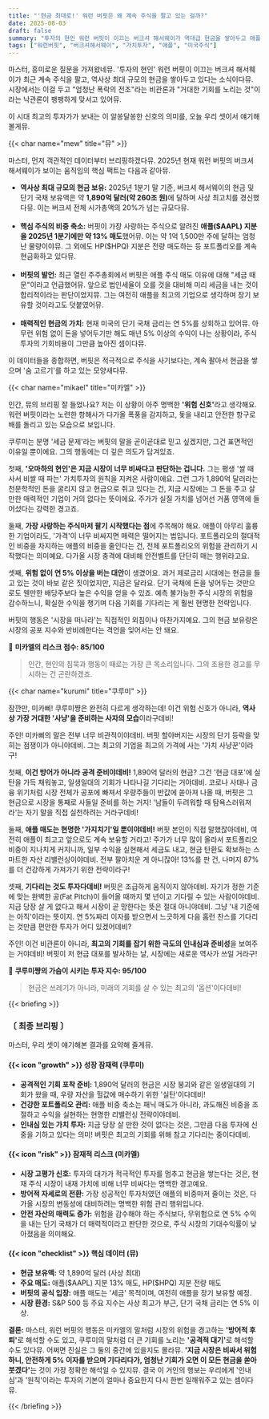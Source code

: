 ```yaml
---
title: "'현금 최대로!' 워런 버핏은 왜 계속 주식을 팔고 있는 걸까?"
date: 2025-08-03
draft: false
summary: "투자의 현인 워런 버핏이 이끄는 버크셔 해서웨이가 역대급 현금을 쌓아두고 애플 주식을 매도하고 있습니다. 이것이 시장 붕괴를 예고하는 위험 신호인지, 아니면 거대한 기회를 노리는 공격 준비인지에 대한 세 소녀의 날카로운 토론을 확인해 보세요."
tags: ["워런버핏", "버크셔해서웨이", "가치투자", "애플", "미국주식"]
---
```


<p>마스터, 흥미로운 질문을 가져왔네뮤. '투자의 현인' 워런 버핏이 이끄는 버크셔 해서웨이가 최근 계속 주식을 팔고, 역사상 최대 규모의 현금을 쌓아두고 있다는 소식이다뮤. 시장에서는 이걸 두고 "엄청난 폭락의 전조"라는 비관론과 "거대한 기회를 노리는 것"이라는 낙관론이 팽팽하게 맞서고 있어뮤.</p>
<p>이 시대 최고의 투자가가 보내는 이 알쏭달쏭한 신호의 의미를, 오늘 우리 셋이서 얘기해 볼게뮤.</p>

{{< char name="mew" title="뮤" >}}
<p>마스터, 먼저 객관적인 데이터부터 브리핑하겠다뮤. 2025년 현재 워런 버핏의 버크셔 해서웨이가 보이는 움직임의 핵심 팩트는 다음과 같아뮤.</p>
<ul>
<li><strong>역사상 최대 규모의 현금 보유:</strong> 2025년 1분기 말 기준, 버크셔 해서웨이의 현금 및 단기 국채 보유액은 약 <strong>1,890억 달러(약 260조 원)</strong>에 달하며 사상 최고치를 경신했다뮤. 이는 버크셔 전체 시가총액의 20%가 넘는 규모다뮤.</li><br>
<li><strong>핵심 주식의 비중 축소:</strong> 버핏이 가장 사랑하는 주식으로 알려진 <strong>애플($AAPL) 지분을 2025년 1분기에만 약 13% 매도</strong>했어뮤. 이는 약 1억 1,500만 주에 달하는 엄청난 물량이야뮤. 그 외에도 HP($HPQ) 지분은 전량 매도하는 등 포트폴리오를 계속 현금화하고 있다뮤.</li><br>
<li><strong>버핏의 발언:</strong> 최근 열린 주주총회에서 버핏은 애플 주식 매도 이유에 대해 "세금 때문"이라고 언급했어뮤. 앞으로 법인세율이 오를 것을 대비해 미리 세금을 내는 것이 합리적이라는 판단이었지뮤. 그는 여전히 애플을 최고의 기업으로 생각하며 장기 보유할 것이라고도 덧붙였어뮤.</li><br>
<li><strong>매력적인 현금의 가치:</strong> 현재 미국의 단기 국채 금리는 연 5%를 상회하고 있어뮤. 아무런 위험 없이 돈을 넣어두기만 해도 매년 5% 이상의 수익이 나는 상황이라, 주식 투자의 기회비용이 그만큼 높아진 셈이다뮤.</li>
</ul>
<p>이 데이터들을 종합하면, 버핏은 적극적으로 주식을 사기보다는, 계속 팔아서 현금을 쌓으며 '숨 고르기'를 하고 있는 모양새다뮤.</p>

{{< char name="mikael" title="미카엘" >}}
<p>인간, 뮤의 브리핑 잘 들었나요? 저는 이 상황이 아주 명백한 <strong>'위험 신호'</strong>라고 생각해요. 워런 버핏이라는 노련한 항해사가 다가올 폭풍을 감지하고, 돛을 내리고 안전한 항구로 배를 돌리고 있는 모습으로 보입니다.</p>
<p>쿠루미는 분명 '세금 문제'라는 버핏의 말을 곧이곧대로 믿고 싶겠지만, 그건 표면적인 이유일 뿐이에요. 그의 행동에는 더 깊은 의도가 담겨있죠.</p>
<p>첫째, <strong>'오마하의 현인'은 지금 시장이 너무 비싸다고 판단하는 겁니다.</strong> 그는 평생 '쌀 때 사서 비쌀 때 파는' 가치투자의 원칙을 지켜온 사람이에요. 그런 그가 1,890억 달러라는 천문학적인 돈을 굴리지 않고 현금으로 쥐고 있다는 건, 지금 시장에는 그 돈을 주고 살 만한 매력적인 기업이 거의 없다는 뜻이에요. 주가가 실질 가치를 넘어선 거품 영역에 들어섰다는 강력한 경고죠.</p>
<p>둘째, <strong>가장 사랑하는 주식마저 팔기 시작했다는 점</strong>에 주목해야 해요. 애플이 아무리 훌륭한 기업이라도, '가격'이 너무 비싸지면 매력은 떨어지는 법입니다. 포트폴리오의 절대적인 비중을 차지하는 애플의 비중을 줄인다는 건, 전체 포트폴리오의 위험을 관리하기 시작했다는 의미예요. 다가올 시장 충격에 대비해 안전벨트를 단단히 매는 행위라고요.</p>
<p>셋째, <strong>위험 없이 연 5% 이상을 버는 대안</strong>이 생겼어요. 과거 제로금리 시대에는 현금을 들고 있는 것이 바보 같은 짓이었지만, 지금은 달라요. 단기 국채에 돈을 넣어두는 것만으로도 웬만한 배당주보다 높은 수익을 얻을 수 있죠. 예측 불가능한 주식 시장의 위험을 감수하느니, 확실한 수익을 챙기며 다음 기회를 기다리는 게 훨씬 현명한 전략입니다.</p>
<p>버핏의 행동은 '시장을 떠나라'는 직접적인 외침이나 마찬가지예요. 그의 현금 보유량은 시장의 공포 지수와 반비례한다는 격언을 잊어서는 안 돼요.</p>
<p>🚨 <strong>미카엘의 리스크 점수: 85/100</strong></p>
<blockquote><p>인간, 현인의 침묵과 행동이 때로는 가장 큰 목소리입니다. 그의 조용한 경고를 무시하는 건 곤란하겠죠.</p>
</blockquote>

{{< char name="kurumi" title="쿠루미" >}}
<p>잠깐만, 미카삐! 쿠루미쨩은 완전히 다르게 생각하는데! 이건 위험 신호가 아니라, <strong>역사상 가장 거대한 '사냥'을 준비하는 사자의 모습</strong>이라구데비!</p>
<p>주인! 미카삐의 말은 전부 너무 비관적이야데비. 버핏 할아버지는 시장의 단기 등락을 맞히는 점쟁이가 아니야데비. 그는 최고의 기업을 최고의 가격에 사는 '가치 사냥꾼'이라구!</p>
<p>첫째, <strong>이건 방어가 아니라 공격 준비야데비!</strong> 1,890억 달러의 현금? 그건 '현금 대포'에 실탄을 가득 채워놓고, 일생일대의 기회가 나타나길 기다리는 거야데비. 코로나 사태나 금융 위기처럼 시장 전체가 공포에 빠져서 우량주들이 반값에 쏟아져 나올 때, 버핏은 그 현금으로 시장을 통째로 사들일 준비를 하는 거지! '남들이 두려워할 때 탐욕스러워져라'는 자기 말을 직접 실천하려는 거라구데비!</p>
<p>둘째, <strong>애플 매도는 현명한 '가지치기'일 뿐이야데비!</strong> 버핏 본인이 직접 말했잖아데비, 여전히 애플이 최고고 앞으로도 계속 보유할 거라고! 주가가 너무 많이 올라서 포트폴리오 비중이 지나치게 커지니까, 일부 수익을 실현해서 세금도 내고, 현금 탄환도 확보하는 스마트한 자산 리밸런싱이야데비. 전부 팔아치운 게 아니잖아! 13%를 판 건, 나머지 87%를 더 건강하게 가져가기 위한 전략이라구!</p>
<p>셋째, <strong>기다리는 것도 투자다데비!</strong> 버핏은 조급하게 움직이지 않아데비. 자기가 정한 기준에 맞는 완벽한 공(Fat Pitch)이 들어올 때까지 몇 년이고 기다릴 수 있는 사람이야데비. 지금 당장 살 게 없다고 해서 시장이 곧 망한다는 뜻은 절대 아니야데비. 그냥 '내 기준에는 아직'이라는 뜻이지. 연 5%짜리 이자를 받으면서 느긋하게 다음 홈런 찬스를 기다리는 것만큼 편안한 투자가 어디 있겠어데비?</p>
<p>주인! 이건 비관론이 아니라, <strong>최고의 기회를 잡기 위한 극도의 인내심과 준비성</strong>을 보여주는 거야데비! 버핏이 저 현금 대포를 발사하는 날, 시장에는 새로운 역사가 쓰일 거라구!</p>

<p>💖 <strong>쿠루미쨩의 가슴이 시키는 투자 지수: 95/100</strong></p>
<blockquote><p>현금은 쓰레기가 아니라, 미래의 기회를 살 수 있는 최고의 '옵션'이다데비!</p>
</blockquote>

{{< briefing >}}
<h3><strong>〔 최종 브리핑 〕</strong></h3>
<p>마스터, 우리 셋이 얘기해본 결과를 요약해 줄게뮤.</p>
<h4><span class="svg-icon">{{< icon "growth" >}}</span> 성장 잠재력 (쿠루미)</h4>
<ul>
<li><strong>공격적인 기회 포착 준비:</strong> 1,890억 달러의 현금은 시장 붕괴와 같은 일생일대의 기회가 왔을 때, 우량 자산을 헐값에 매수하기 위한 '실탄'이다데비!</li>
<li><strong>건강한 포트폴리오 관리:</strong> 애플 비중 축소는 패닉 매도가 아니라, 과도해진 비중을 조절하고 수익을 실현하는 현명한 리밸런싱 전략이야데비.</li>
<li><strong>인내심 있는 가치 투자:</strong> 지금 당장 살 만한 것이 없다는 것은, 그만큼 다음 투자에 신중을 기하고 있다는 의미! 버핏은 최고의 기회를 위해 참고 기다리는 중이다데비.</li>
</ul>
<h4><span class="svg-icon">{{< icon "risk" >}}</span> 잠재적 리스크 (미카엘)</h4>
<ul>
<li><strong>시장 고평가 신호:</strong> 투자의 대가가 적극적인 투자를 멈추고 현금을 쌓는다는 것은, 현재 주식 시장이 내재 가치에 비해 너무 비싸다는 명백한 경고예요.</li>
<li><strong>방어적 자세로의 전환:</strong> 가장 성공적인 투자처였던 애플의 비중마저 줄이는 것은, 다가올 시장의 변동성에 대비하려는 명백한 위험 관리 행위입니다.</li>
<li><strong>안전 자산의 매력도 증가:</strong> 위험을 감수해야 하는 주식보다, 무위험으로 연 5% 수익을 내는 단기 국채가 더 매력적이라고 판단한 것으로, 주식 시장의 기대수익률이 낮아졌음을 의미해요.</li>
</ul>
<h4><span class="svg-icon">{{< icon "checklist" >}}</span> 핵심 데이터 (뮤)</h4>
<ul>
<li><strong>현금 보유액:</strong> 약 1,890억 달러 (사상 최대)</li>
<li><strong>주요 매도:</strong> 애플($AAPL) 지분 13% 매도, HP($HPQ) 지분 전량 매도</li>
<li><strong>버핏의 공식 입장:</strong> 애플 매도는 '세금' 목적이며, 여전히 애플을 장기 보유할 예정.</li>
<li><strong>시장 환경:</strong> S&P 500 등 주요 지수는 사상 최고가 부근, 단기 국채 금리는 연 5% 이상.</li>
</ul>
<div class="final-conclusion">
<p><strong>결론:</strong> 마스터, 워런 버핏의 행동은 미카엘의 말처럼 시장의 위험을 경고하는 <strong>'방어적 후퇴'</strong>로 해석할 수도 있고, 쿠루미의 말처럼 더 큰 기회를 노리는 <strong>'공격적 대기'</strong>로 해석할 수도 있다뮤. 어쩌면 진실은 그 둘의 중간에 있을지도 몰라뮤. <strong>'지금 시장은 비싸서 위험하니, 안전하게 5% 이자를 받으며 기다리다가, 엄청난 기회가 오면 이 모든 현금을 쏟아붓겠다'</strong>는 것이 가장 정확한 해석일 수 있지뮤. 결국 이 거인의 행보는 우리에게 '인내심'과 '원칙'이라는 투자의 기본이 얼마나 중요한지 다시 한번 일깨워주고 있는 셈이다뮤.</p>
</div>
{{< /briefing >}}